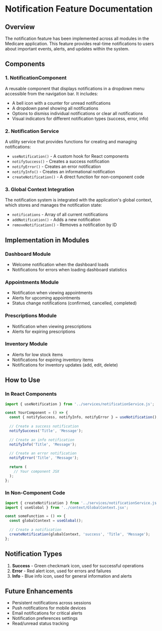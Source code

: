 # Notification Feature Documentation

## Overview

The notification feature has been implemented across all modules in the Medicare application. This feature provides real-time notifications to users about important events, alerts, and updates within the system.

## Components

### 1. NotificationComponent

A reusable component that displays notifications in a dropdown menu accessible from the navigation bar. It includes:

- A bell icon with a counter for unread notifications
- A dropdown panel showing all notifications
- Options to dismiss individual notifications or clear all notifications
- Visual indicators for different notification types (success, error, info)

### 2. Notification Service

A utility service that provides functions for creating and managing notifications:

- `useNotification()` - A custom hook for React components
- `notifySuccess()` - Creates a success notification
- `notifyError()` - Creates an error notification
- `notifyInfo()` - Creates an informational notification
- `createNotification()` - A direct function for non-component code

### 3. Global Context Integration

The notification system is integrated with the application's global context, which stores and manages the notification state:

- `notifications` - Array of all current notifications
- `addNotification()` - Adds a new notification
- `removeNotification()` - Removes a notification by ID

## Implementation in Modules

### Dashboard Module

- Welcome notification when the dashboard loads
- Notifications for errors when loading dashboard statistics

### Appointments Module

- Notification when viewing appointments
- Alerts for upcoming appointments
- Status change notifications (confirmed, cancelled, completed)

### Prescriptions Module

- Notification when viewing prescriptions
- Alerts for expiring prescriptions

### Inventory Module

- Alerts for low stock items
- Notifications for expiring inventory items
- Notifications for inventory updates (add, edit, delete)

## How to Use

### In React Components

```jsx
import { useNotification } from '../services/notificationService.js';

const YourComponent = () => {
  const { notifySuccess, notifyInfo, notifyError } = useNotification();
  
  // Create a success notification
  notifySuccess('Title', 'Message');
  
  // Create an info notification
  notifyInfo('Title', 'Message');
  
  // Create an error notification
  notifyError('Title', 'Message');
  
  return (
    // Your component JSX
  );
};
```

### In Non-Component Code

```javascript
import { createNotification } from '../services/notificationService.js';
import { useGlobal } from '../context/GlobalContext.jsx';

const someFunction = () => {
  const globalContext = useGlobal();
  
  // Create a notification
  createNotification(globalContext, 'success', 'Title', 'Message');
};
```

## Notification Types

1. **Success** - Green checkmark icon, used for successful operations
2. **Error** - Red alert icon, used for errors and failures
3. **Info** - Blue info icon, used for general information and alerts

## Future Enhancements

- Persistent notifications across sessions
- Push notifications for mobile devices
- Email notifications for critical alerts
- Notification preferences settings
- Read/unread status tracking